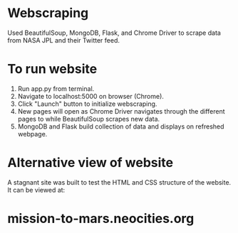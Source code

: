 # Webscraping
Used BeautifulSoup, MongoDB, Flask, and Chrome Driver to scrape data from NASA JPL and their Twitter feed.

# To run website
1. Run app.py from terminal.
2. Navigate to localhost:5000 on browser (Chrome).
3. Click "Launch" button to initialize webscraping.
4. New pages will open as Chrome Driver navigates through the different pages to while BeautifulSoup scrapes new data.
5. MongoDB and Flask build collection of data and displays on refreshed webpage.

# Alternative view of website
A stagnant site was built to test the HTML and CSS structure of the website.
It can be viewed at:
# mission-to-mars.neocities.org
